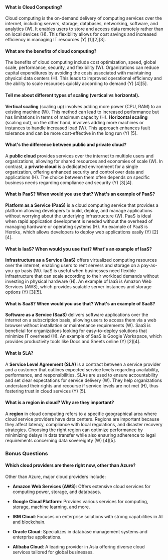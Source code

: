#### What is Cloud Computing?

Cloud computing is the on-demand delivery of computing services over the internet, including servers, storage, databases, networking, software, and analytics (W). It enables users to store and access data remotely rather than on local devices (H). This flexibility allows for cost savings and increased efficiency in managing IT resources (Y) [1][2][3].

#### What are the benefits of cloud computing?

The benefits of cloud computing include cost optimization, speed, global scale, performance, security, and flexibility (W). Organizations can reduce capital expenditures by avoiding the costs associated with maintaining physical data centers (H). This leads to improved operational efficiency and the ability to scale resources quickly according to demand (Y) [4][5].

#### Tell me about different types of scaling (vertical vs horizontal).

**Vertical scaling** (scaling up) involves adding more power (CPU, RAM) to an existing machine (W). This method can lead to increased performance but has limitations in terms of maximum capacity (H). **Horizontal scaling** (scaling out), on the other hand, involves adding more machines or instances to handle increased load (W). This approach enhances fault tolerance and can be more cost-effective in the long run (Y) [5].

#### What's the difference between public and private cloud?

A **public cloud** provides services over the internet to multiple users and organizations, allowing for shared resources and economies of scale (W). In contrast, a **private cloud** is a dedicated environment for a single organization, offering enhanced security and control over data and applications (H). The choice between them often depends on specific business needs regarding compliance and security (Y) [3][4].

#### What is PaaS? When would you use that? What's an example of PaaS?

**Platform as a Service (PaaS)** is a cloud computing service that provides a platform allowing developers to build, deploy, and manage applications without worrying about the underlying infrastructure (W). PaaS is ideal when rapid application development is needed without the overhead of managing hardware or operating systems (H). An example of PaaS is Heroku, which allows developers to deploy web applications easily (Y) [2][4].

#### What is IaaS? When would you use that? What's an example of IaaS?

**Infrastructure as a Service (IaaS)** offers virtualized computing resources over the internet, enabling users to rent servers and storage on a pay-as-you-go basis (W). IaaS is useful when businesses need flexible infrastructure that can scale according to their workload demands without investing in physical hardware (H). An example of IaaS is Amazon Web Services (AWS), which provides scalable server instances and storage options (Y) [3][5].

#### What is SaaS? When would you use that? What's an example of SaaS?

**Software as a Service (SaaS)** delivers software applications over the internet on a subscription basis, allowing users to access them via a web browser without installation or maintenance requirements (W). SaaS is beneficial for organizations looking for easy-to-deploy solutions that minimize IT overhead (H). An example of SaaS is Google Workspace, which provides productivity tools like Docs and Sheets online (Y) [2][4].

#### What is SLA?

A **Service Level Agreement (SLA)** is a contract between a service provider and a customer that outlines expected service levels regarding availability, performance, and responsibilities. SLAs are used to ensure accountability and set clear expectations for service delivery (W). They help organizations understand their rights and recourse if service levels are not met (H), thus fostering trust in cloud services (Y) [5].

#### What is a region in cloud? Why are they important?

A **region** in cloud computing refers to a specific geographical area where cloud service providers have data centers. Regions are important because they affect latency, compliance with local regulations, and disaster recovery strategies. Choosing the right region can optimize performance by minimizing delays in data transfer while also ensuring adherence to legal requirements concerning data sovereignty (W) [4][5].

### Bonus Questions

#### Which cloud providers are there right now, other than Azure?

Other than Azure, major cloud providers include:

- **Amazon Web Services (AWS)**: Offers extensive cloud services for computing power, storage, and databases.

- **Google Cloud Platform**: Provides various services for computing, storage, machine learning, and more.

- **IBM Cloud**: Focuses on enterprise solutions with strong capabilities in AI and blockchain.

- **Oracle Cloud**: Specializes in database management systems and enterprise applications.

- **Alibaba Cloud**: A leading provider in Asia offering diverse cloud services tailored for global businesses.
